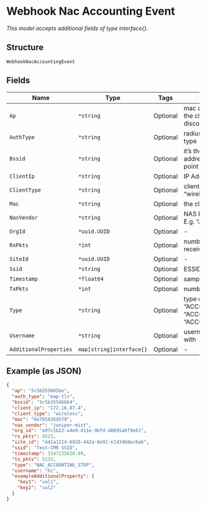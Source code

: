 
# Webhook Nac Accounting Event

*This model accepts additional fields of type interface{}.*

## Structure

`WebhookNacAccountingEvent`

## Fields

| Name | Type | Tags | Description |
|  --- | --- | --- | --- |
| `Ap` | `*string` | Optional | mac address of the AP the client roamed or disconnected from |
| `AuthType` | `*string` | Optional | radius authentication type |
| `Bssid` | `*string` | Optional | it’s the MAC physical address of the access point |
| `ClientIp` | `*string` | Optional | IP Address of client |
| `ClientType` | `*string` | Optional | client type E.g. “wired”, “wireless”, “vty” |
| `Mac` | `*string` | Optional | the client’s mac |
| `NasVendor` | `*string` | Optional | NAS Device vendor name E.g. “Juniper”, “Cisco” |
| `OrgId` | `*uuid.UUID` | Optional | - |
| `RxPkts` | `*int` | Optional | number of packets received |
| `SiteId` | `*uuid.UUID` | Optional | - |
| `Ssid` | `*string` | Optional | ESSID |
| `Timestamp` | `*float64` | Optional | sampling time (in epoch) |
| `TxPkts` | `*int` | Optional | number of packets sent |
| `Type` | `*string` | Optional | type of event. E.g. “ACCOUNTING_START”, “ACCOUNTING_UPDATE”, “ACCOUNTING_STOP” |
| `Username` | `*string` | Optional | username authenticated with |
| `AdditionalProperties` | `map[string]interface{}` | Optional | - |

## Example (as JSON)

```json
{
  "ap": "5c5b355005be",
  "auth_type": "eap-tls",
  "bssid": "5c5b35546bb4",
  "client_ip": "172.16.87.4",
  "client_type": "wireless",
  "mac": "6e795836d5f9",
  "nas_vendor": "juniper-mist",
  "org_id": "a97c1b22-a4e9-411e-9bfd-d8695a0f9e61",
  "rx_pkts": 9523,
  "site_id": "441a1214-6928-442a-8e92-e1d34b8ec6a6",
  "ssid": "Test-CMR SSID",
  "timestamp": 1547235620.89,
  "tx_pkts": 5233,
  "type": "NAC_ACCOUNTING_STOP",
  "username": "hi",
  "exampleAdditionalProperty": {
    "key1": "val1",
    "key2": "val2"
  }
}
```

